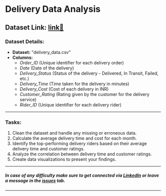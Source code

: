 # Delivery Data Analysis

## Dataset Link: [link🔗](https://drive.google.com/file/d/1Skzy7VVoqmM9QpdfxjxJKnmTeLOBH3Yg/view)


### Dataset Details:
- **Dataset:** "delivery_data.csv"
- **Columns:**
  - *Order_ID* (Unique identifier for each delivery order)
  - *Date* (Date of the delivery)
  - *Delivery_Status* (Status of the delivery - Delivered, In Transit, Failed, etc.)
  - *Delivery_Time* (Time taken for the delivery in minutes)
  - *Delivery_Cost* (Cost of each delivery in INR)
  - *Customer_Rating* (Rating given by the customer for the delivery service)
  - *Rider_ID* (Unique identifier for each delivery rider)
---

### Tasks:
1. Clean the dataset and handle any missing or erroneous data.
2. Calculate the average delivery time and cost for each month.
3. Identify the top-performing delivery riders based on their average delivery time and customer ratings.
4. Analyze the correlation between delivery time and customer ratings.
5. Create data visualizations to present your findings.
---

##### In case of any difficulty make sure to get connected via [LinkedIn](https://www.linkedin.com/in/tusharkhanna575/) or leave a message in the [issues](https://github.com/gdsc-ipsacademy/Delivery-Data-Analysis/issues) tab.
---

